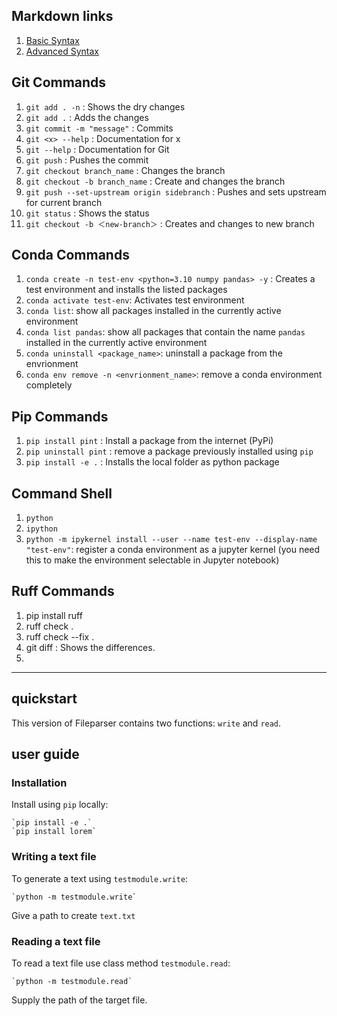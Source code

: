 

## Markdown links

1. [Basic Syntax](https://www.markdownguide.org/basic-syntax/)
2. [Advanced Syntax](https://daringfireball.net/projects/markdown/syntax)


## Git Commands

1. `git add . -n` : Shows the dry changes 
2. `git add .` : Adds the changes
3. `git commit -m "message"` : Commits
4. `git <x> --help` : Documentation for x
5. `git --help` : Documentation for Git
6. `git push` : Pushes the commit
7. `git checkout branch_name` : Changes the branch
8. `git checkout -b branch_name` : Create and changes the branch
9. `git push --set-upstream origin sidebranch` : Pushes and sets upstream for current branch
10. `git status` : Shows the status
11. `git checkout -b ＜new-branch＞` : Creates and changes to new branch


## Conda Commands

1. `conda create -n test-env <python=3.10 numpy pandas> -y` : Creates a test environment and installs the listed packages
2. `conda activate test-env`: Activates test environment
3. `conda list`: show all packages installed in the currently active environment
3. `conda list pandas`: show all packages that contain the name `pandas` installed in the currently active environment
3. `conda uninstall <package_name>`: uninstall a package from the envrionment
3. `conda env remove -n <envrionment_name>`: remove a conda environment completely


## Pip Commands

1. `pip install pint` : Install a package from the internet (PyPi)
1. `pip uninstall pint` : remove a package previously installed using `pip`
1. `pip install -e .` : Installs the local folder as python package

## Command Shell 

1. `python`
2. `ipython`
2. `python -m ipykernel install --user --name test-env --display-name "test-env"`: register a conda environment as a jupyter kernel (you need this to make the environment selectable in Jupyter notebook)


## Ruff Commands

1. pip install ruff
2. ruff check .
3. ruff check --fix .
4. git diff : Shows the differences.
5. 

***
## quickstart 

This version of Fileparser contains two functions: `write` and `read`. 

## user guide

### Installation

Install using `pip` locally:

    `pip install -e .`
    `pip install lorem`

### Writing a text file

To generate a text using `testmodule.write`:

    `python -m testmodule.write`

Give a path to create `text.txt`

### Reading a text file

To read a text file use class method `testmodule.read`:

    `python -m testmodule.read`

Supply the path of the target file.

